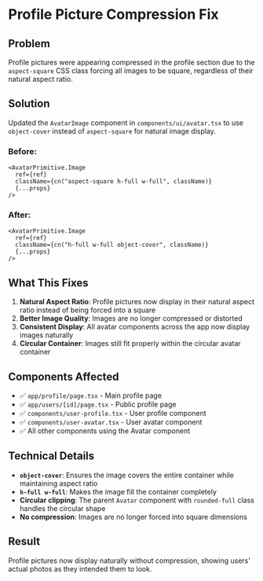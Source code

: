 # Profile Picture Compression Fix

## Problem

Profile pictures were appearing compressed in the profile section due to the `aspect-square` CSS class forcing all images to be square, regardless of their natural aspect ratio.

## Solution

Updated the `AvatarImage` component in `components/ui/avatar.tsx` to use `object-cover` instead of `aspect-square` for natural image display.

### Before:

```tsx
<AvatarPrimitive.Image
  ref={ref}
  className={cn("aspect-square h-full w-full", className)}
  {...props}
/>
```

### After:

```tsx
<AvatarPrimitive.Image
  ref={ref}
  className={cn("h-full w-full object-cover", className)}
  {...props}
/>
```

## What This Fixes

1. **Natural Aspect Ratio**: Profile pictures now display in their natural aspect ratio instead of being forced into a square
2. **Better Image Quality**: Images are no longer compressed or distorted
3. **Consistent Display**: All avatar components across the app now display images naturally
4. **Circular Container**: Images still fit properly within the circular avatar container

## Components Affected

- ✅ `app/profile/page.tsx` - Main profile page
- ✅ `app/users/[id]/page.tsx` - Public profile page
- ✅ `components/user-profile.tsx` - User profile component
- ✅ `components/user-avatar.tsx` - User avatar component
- ✅ All other components using the Avatar component

## Technical Details

- **`object-cover`**: Ensures the image covers the entire container while maintaining aspect ratio
- **`h-full w-full`**: Makes the image fill the container completely
- **Circular clipping**: The parent `Avatar` component with `rounded-full` class handles the circular shape
- **No compression**: Images are no longer forced into square dimensions

## Result

Profile pictures now display naturally without compression, showing users' actual photos as they intended them to look.

